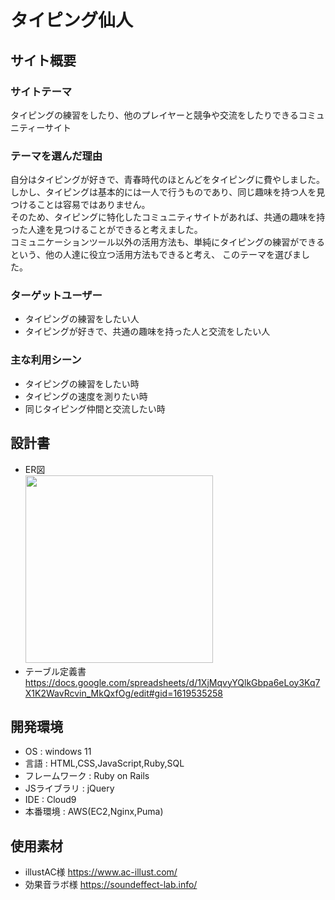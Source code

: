 # タイピング仙人

## サイト概要
### サイトテーマ
タイピングの練習をしたり、他のプレイヤーと競争や交流をしたりできるコミュニティーサイト

### テーマを選んだ理由
自分はタイピングが好きで、青春時代のほとんどをタイピングに費やしました。<br>
しかし、タイピングは基本的には一人で行うものであり、同じ趣味を持つ人を見つけることは容易ではありません。<br>
そのため、タイピングに特化したコミュニティサイトがあれば、共通の趣味を持った人達を見つけることができると考えました。<br>
コミュニケーションツール以外の活用方法も、単純にタイピングの練習ができるという、他の人達に役立つ活用方法もできると考え、
このテーマを選びました。

### ターゲットユーザー
- タイピングの練習をしたい人
- タイピングが好きで、共通の趣味を持った人と交流をしたい人

### 主な利用シーン
- タイピングの練習をしたい時
- タイピングの速度を測りたい時
- 同じタイピング仲間と交流したい時

## 設計書
- ER図 <br>
  <img src="(https://github.com/zzriku/typing_sennin/assets/135505493/863017d2-091c-4b48-9ff7-43d9373b81d7" width="300">
- テーブル定義書 <br>
  https://docs.google.com/spreadsheets/d/1XjMqvyYQlkGbpa6eLoy3Kq7X1K2WavRcvin_MkQxfOg/edit#gid=1619535258

## 開発環境
- OS : windows 11
- 言語 : HTML,CSS,JavaScript,Ruby,SQL
- フレームワーク : Ruby on Rails
- JSライブラリ : jQuery
- IDE : Cloud9
- 本番環境 : AWS(EC2,Nginx,Puma)

## 使用素材
- illustAC様
  https://www.ac-illust.com/
- 効果音ラボ様
  https://soundeffect-lab.info/